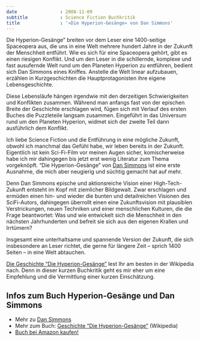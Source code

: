 ```yaml
---
date                : 2008-11-09
subtitle            : Science Fiction Buchkritik
title               : '»Die Hyperion-Gesänge« von Dan Simmons'
---
```

Die Hyperion-Gesänge&#8221; breiten vor dem Leser eine 1400-seitige Spaceopera aus, die uns in eine Welt mehrere hundert Jahre in der Zukunft der Menschheit entführt. Wie es sich für eine Spaceopera gehört, gibt es einen riesigen Konflikt. Und um den Leser in die schillernde, komplexe und fast ausufernde Welt rund um den Planeten Hyperion zu entführen, bedient sich Dan Simmons eines Kniffes. Anstelle die Welt linear aufzubauen, erzählen in Kurzgeschichten die Hauptprotagonisten ihre eigene Lebensgeschichte.<!--more-->

Diese Lebensläufe hängen irgendwie mit den derzeitigen Schwierigkeiten und Konflikten zusammen. Während man anfangs fast von der epischen Breite der Geschichte erschlagen wird, fügen sich mit Verlauf des ersten Buches die Puzzleteile langsam zusammen. Eingeführt in das Universum rund um den Planeten Hyperion, widmet sich der zweite Teil dann ausführlich dem Konflikt.

Ich liebe Science Fiction und die Entführung in eine mögliche Zukunft, obwohl ich manchmal das Gefühl habe, wir leben bereits in der Zukunft. Eigentlich ist kein Sci-Fi-Film vor meinen Augen sicher, komischerweise habe ich mir dahingegen bis jetzt erst wenig Literatur zum Thema vorgeknöpft. &#8220;Die Hyperion-Gesänge&#8221; von <a href="http://www.dansimmons.com/about/bio.htm" target="_blank">Dan Simmons</a> ist eine erste Ausnahme, die mich aber neugierig und süchtig gemacht hat auf mehr.

Denn Dan Simmons epische und aktionsreiche Vision einer High-Tech-Zukunft entsteht im Kopf mit ziemlicher Bildgewalt. Zwar erschlagen und ermüden einen hin- und wieder die bunten und detailreichen Visionen des SciFi-Autors, dahingegen überrollt einen eine Zukunftsvision mit plausiblen Verstrickungen, neuen Techniken und einer menschlichen Kulturen, die die Frage beantwortet: Was und wie entwickelt sich die Menschheit in den nächsten Jahrhunderten und befreit sie sich aus den eigenen Krallen und Irrtümern?

Insgesamt eine unterhaltsame und spannende Version der Zukunft, die sich insbesondere an Leser richtet, die gerne für längere Zeit &#8211; sprich 1400 Seiten &#8211; in eine Welt abtauchen.

<a href="http://de.wikipedia.org/wiki/Die_Hyperion-Ges%C3%A4nge" target="_blank">Die Geschichte &#8220;Die Hyperion-Gesänge&#8221;</a> lest Ihr am besten in der Wikipedia nach. Denn in dieser kurzen Buchkritik geht es mir eher um eine Empfehlung und die Vermittlung einer kurzen Einschätzung.

## Infos zum Buch Hyperion-Gesänge und Dan Simmons

- Mehr zu [Dan Simmons][1]
- Mehr zum Buch: <a href="http://de.wikipedia.org/wiki/Die_Hyperion-Ges%C3%A4nge" target="_blank">Geschichte &#8220;Die Hyperion-Gesänge&#8221;</a> (Wikipedia)
- <a target="_blank" href="http://www.amazon.de/dp/3453215281?tag=phlow-21&#038;camp=2906&#038;creative=19474&#038;linkCode=as4&#038;creativeASIN=3453215281&#038;adid=19B90SMXMMGX6GREHTYM&#038;">Buch bei Amazon kaufen!</a>

 [1]: http://www.dansimmons.com/
